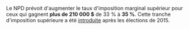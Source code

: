 Le NPD prévoit d'augmenter le taux d'imposition marginal supérieur pour ceux qui gagnent **plus de 210 000 $** de 33 % à **35 %**. Cette tranche d'imposition supérieure a été [introduite](https://ourpolitics.ca/policies/2015/lpc_middle_class_taxes#fr) après les élections de 2015.